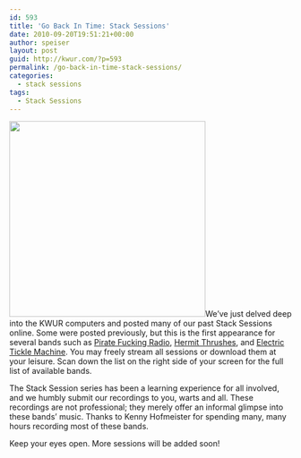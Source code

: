 ```yaml
---
id: 593
title: 'Go Back In Time: Stack Sessions'
date: 2010-09-20T19:51:21+00:00
author: speiser
layout: post
guid: http://kwur.com/?p=593
permalink: /go-back-in-time-stack-sessions/
categories:
  - stack sessions
tags:
  - Stack Sessions
---
```

<div class="pf-content">
  <p style="text-align: left;">
    <img class="aligncenter" title="Pirate Fucking Radio" src="http://bandcamp.com/files/35/25/3525816715-1.jpg" alt="" width="350" height="350" />We’ve just delved deep into the KWUR computers and posted many of our past Stack Sessions online. Some were posted previously, but this is the first appearance for several bands such as <a href="http://kwur.bandcamp.com/album/pirate-fucking-radio-stack-session">Pirate Fucking Radio</a>, <a href="http://kwur.bandcamp.com/album/hermit-thrushes-stack-session">Hermit Thrushes</a>, and <a href="http://kwur.bandcamp.com/album/electric-tickle-machine-stack-session">Electric Tickle Machine</a>. You may freely stream all sessions or download them at your leisure. Scan down the list on the right side of your screen for the full list of available bands.
  </p>
  
  <p>
    The Stack Session series has been a learning experience for all involved, and we humbly submit our recordings to you, warts and all. These recordings are not professional; they merely offer an informal glimpse into these bands’ music. Thanks to Kenny Hofmeister for spending many, many hours recording most of these bands.
  </p>
  
  <p>
    Keep your eyes open. More sessions will be added soon!
  </p>
</div>